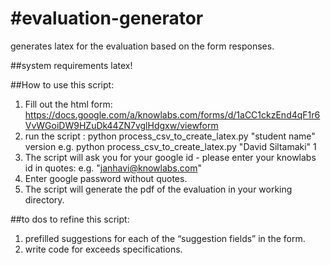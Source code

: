 #evaluation-generator
====================
generates latex for the evaluation based on the form responses. 

##system requirements
latex! 

##How to use this script:
1. Fill out the html form: https://docs.google.com/a/knowlabs.com/forms/d/1aCC1ckzEnd4qF1r6VvWGoiDW9HZuDk44ZN7vglHdgxw/viewform
2. run the script : python process_csv_to_create_latex.py "student name" version e.g. python process_csv_to_create_latex.py "David Siltamaki" 1
3. The script will ask you for your google id - please enter your knowlabs id in quotes: e.g. "janhavi@knowlabs.com"
4. Enter google password without quotes. 
5. The script will generate the pdf of the evaluation in your working directory. 


##to dos to refine this script: 


1. prefilled suggestions for each of the “suggestion fields” in the form. 
2. write code for exceeds specifications. 
